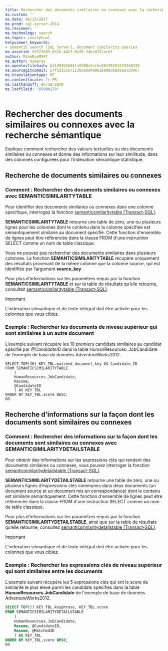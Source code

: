 ```yaml
---
title: Rechercher des documents similaires ou connexes avec la recherche sémantique | Microsoft Docs
ms.custom: ''
ms.date: 06/13/2017
ms.prod: sql-server-2014
ms.reviewer: ''
ms.technology: search
ms.topic: conceptual
helpviewer_keywords:
- semantic search [SQL Server], document similarity queries
ms.assetid: 9f527883-031b-442f-8e95-24bc0151ecbf
author: MikeRayMSFT
ms.author: mikeray
ms.openlocfilehash: b11493b5b04fa9308e3afbe56176251225248338
ms.sourcegitcommit: 57f1d15c67113bbadd40861b886d6929aacd3467
ms.translationtype: MT
ms.contentlocale: fr-FR
ms.lasthandoff: 06/18/2020
ms.locfileid: "85004179"
---
```

# <a name="find-similar-and-related-documents-with-semantic-search"></a>Rechercher des documents similaires ou connexes avec la recherche sémantique
  Explique comment rechercher des valeurs textuelles ou des documents similaires ou connexes et donne des informations sur leur similitude, dans des colonnes configurées pour l'indexation sémantique statistique.  
  
##  <a name="finding-similar-or-related-documents"></a><a name="BasicsQuerySimilar"></a>Recherche de documents similaires ou connexes  
  
###  <a name="how-to-find-similar-or-related-documents-with-semanticsimilaritytable"></a><a name="HowToQuerySimilar"></a>Comment : Rechercher des documents similaires ou connexes avec SEMANTICSIMILARITYTABLE  
 Pour identifier des documents similaires ou connexes dans une colonne spécifique, interrogez la fonction [semanticsimilaritytable &#40;Transact-SQL&#41;](/sql/relational-databases/system-functions/semanticsimilaritytable-transact-sql).  
  
 **SEMANTICSIMILARITYTABLE** retourne une table de zéro, une ou plusieurs lignes pour les colonnes dont le contenu dans la colonne spécifiée est sémantiquement similaire au document spécifié. Cette fonction d'ensemble de lignes peut être référencée dans la clause FROM d'une instruction SELECT comme un nom de table classique.  
  
 Vous ne pouvez pas rechercher des documents similaires dans plusieurs colonnes. La fonction **SEMANTICSIMILARITYTABLE** récupère uniquement des résultats provenant de la même colonne que la colonne source, qui est identifiée par l’argument **source_key** .  
  
 Pour plus d’informations sur les paramètres requis par la fonction **SEMANTICSIMILARITYTABLE** et sur la table de résultats qu’elle retourne, consultez [semanticsimilaritytable &#40;Transact-SQL&#41;](/sql/relational-databases/system-functions/semanticsimilaritytable-transact-sql).  
  
> [!IMPORTANT]  
>  L'indexation sémantique et de texte intégral doit être activée pour les colonnes que vous ciblez.  
  
###  <a name="example-find-the-top-documents-that-are-similar-to-another-document"></a><a name="HowToIdentifySimilar"></a>Exemple : Rechercher les documents de niveau supérieur qui sont similaires à un autre document  
 L’exemple suivant récupère les 10 premiers candidats similaires au candidat spécifié par *@CandidateID* dans la table HumanResources. JobCandidate de l’exemple de base de données AdventureWorks2012.  
  
```scr  
SELECT TOP(10) KEY_TBL.matched_document_key AS Candidate_ID  
FROM SEMANTICSIMILARITYTABLE  
    (  
    HumanResources.JobCandidate,  
    Resume,  
    @CandidateID  
    ) AS KEY_TBL  
ORDER BY KEY_TBL.score DESC;  
GO  
```  
  
##  <a name="finding-information-about-how-documents-are-similar-or-related"></a><a name="BasicsQuerySimilarity"></a>Recherche d’informations sur la façon dont les documents sont similaires ou connexes  
  
###  <a name="how-to-find-information-about-how-documents-are-similar-or-related-with-semanticsimilaritydetailstable"></a><a name="HowToQuerySimilarity"></a>Comment : Rechercher des informations sur la façon dont les documents sont similaires ou connexes avec SEMANTICSIMILARITYDETAILSTABLE  
 Pour obtenir des informations sur les expressions clés qui rendent des documents similaires ou connexes, vous pouvez interroger la fonction [semanticsimilaritydetailstable &#40;Transact-SQL&#41;](/sql/relational-databases/system-functions/semanticsimilaritydetailstable-transact-sql).  
  
 **SEMANTICSIMILARITYDETAILSTABLE** retourne une table de zéro, une ou plusieurs lignes d’expressions clés communes dans deux documents (un document source et un document mis en correspondance) dont le contenu est similaire sémantiquement. Cette fonction d'ensemble de lignes peut être référencée dans la clause FROM d'une instruction SELECT comme un nom de table classique.  
  
 Pour plus d’informations sur les paramètres requis par la fonction **SEMANTICSIMILARITYDETAILSTABLE**, ainsi que sur la table de résultats qu’elle retourne, consultez [semanticsimilaritydetailstable &#40;Transact-SQL&#41;](/sql/relational-databases/system-functions/semanticsimilaritydetailstable-transact-sql).  
  
> [!IMPORTANT]  
>  L'indexation sémantique et de texte intégral doit être activée pour les colonnes que vous ciblez.  
  
###  <a name="example-find-the-top-key-phrases-that-are-similar-between-documents"></a><a name="HowToSimilarPhrases"></a>Exemple : Rechercher les expressions clés de niveau supérieur qui sont similaires entre les documents  
 L'exemple suivant récupère les 5 expressions clés qui ont le score de similarité le plus élevé parmi les candidats spécifiés dans la table **HumanResources.JobCandidate** de l'exemple de base de données AdventureWorks2012.  
  
```sql  
SELECT TOP(5) KEY_TBL.keyphrase, KEY_TBL.score  
FROM SEMANTICSIMILARITYDETAILSTABLE  
    (  
    HumanResources.JobCandidate,  
    Resume, @CandidateID,  
    Resume, @MatchedID  
    ) AS KEY_TBL  
ORDER BY KEY_TBL.score DESC;  
GO  
```  
  
  
